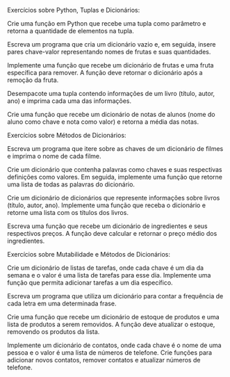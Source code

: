 Exercícios sobre Python, Tuplas e Dicionários:

Crie uma função em Python que recebe uma tupla como parâmetro e retorna a quantidade de elementos na tupla.

Escreva um programa que cria um dicionário vazio e, em seguida, insere pares chave-valor representando nomes de frutas e suas quantidades.

Implemente uma função que recebe um dicionário de frutas e uma fruta específica para remover. A função deve retornar o dicionário após a remoção da fruta.

Desempacote uma tupla contendo informações de um livro (título, autor, ano) e imprima cada uma das informações.

Crie uma função que recebe um dicionário de notas de alunos (nome do aluno como chave e nota como valor) e retorna a média das notas.

Exercícios sobre Métodos de Dicionários:

Escreva um programa que itere sobre as chaves de um dicionário de filmes e imprima o nome de cada filme.

Crie um dicionário que contenha palavras como chaves e suas respectivas definições como valores. Em seguida, implemente uma função que retorne uma lista de todas as palavras do dicionário.

Crie um dicionário de dicionários que represente informações sobre livros (título, autor, ano). Implemente uma função que receba o dicionário e retorne uma lista com os títulos dos livros.

Escreva uma função que recebe um dicionário de ingredientes e seus respectivos preços. A função deve calcular e retornar o preço médio dos ingredientes.

Exercícios sobre Mutabilidade e Métodos de Dicionários:

Crie um dicionário de listas de tarefas, onde cada chave é um dia da semana e o valor é uma lista de tarefas para esse dia. Implemente uma função que permita adicionar tarefas a um dia específico.

Escreva um programa que utiliza um dicionário para contar a frequência de cada letra em uma determinada frase.

Crie uma função que recebe um dicionário de estoque de produtos e uma lista de produtos a serem removidos. A função deve atualizar o estoque, removendo os produtos da lista.

Implemente um dicionário de contatos, onde cada chave é o nome de uma pessoa e o valor é uma lista de números de telefone. Crie funções para adicionar novos contatos, remover contatos e atualizar números de telefone.